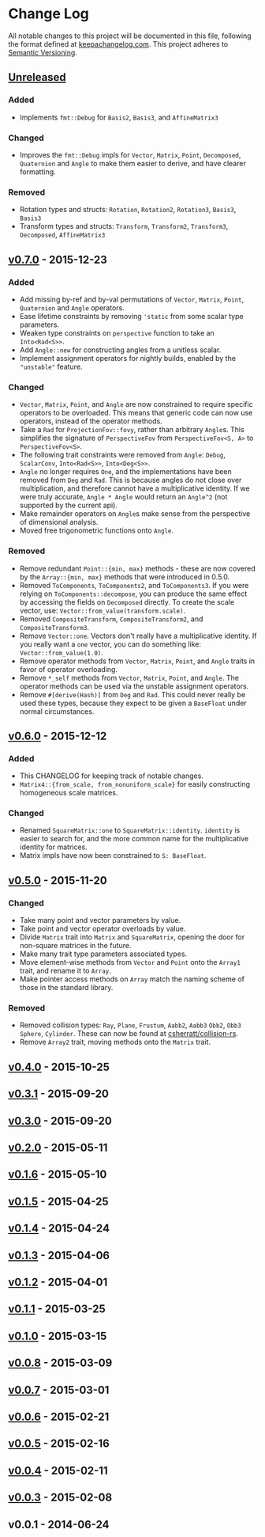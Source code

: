 # Change Log

All notable changes to this project will be documented in this file, following
the format defined at [keepachangelog.com](http://keepachangelog.com/).
This project adheres to [Semantic Versioning](http://semver.org/).

## [Unreleased]

### Added

- Implements `fmt::Debug` for `Basis2`, `Basis3`, and `AffineMatrix3`

### Changed

- Improves the `fmt::Debug` impls for `Vector`, `Matrix`, `Point`, `Decomposed`,
  `Quaternion` and `Angle` to make them easier to derive, and have clearer
  formatting.

### Removed

- Rotation types and structs: `Rotation`, `Rotation2`, `Rotation3`, `Basis3`, `Basis3`
- Transform types and structs: `Transform`, `Transform2`, `Transform3`, `Decomposed`, `AffineMatrix3`

## [v0.7.0] - 2015-12-23

### Added
- Add missing by-ref and by-val permutations of `Vector`, `Matrix`, `Point`,
  `Quaternion` and `Angle` operators.
- Ease lifetime constraints by removing `'static` from some scalar type
  parameters.
- Weaken type constraints on `perspective` function to take an `Into<Rad<S>>`.
- Add `Angle::new` for constructing angles from a unitless scalar.
- Implement assignment operators for nightly builds, enabled by the `"unstable"`
  feature.

### Changed
- `Vector`, `Matrix`, `Point`, and `Angle` are now constrained to require
  specific operators to be overloaded. This means that generic code can now use
  operators, instead of the operator methods.
- Take a `Rad` for `ProjectionFov::fovy`, rather than arbitrary `Angle`s. This
  simplifies the signature of `PerspectiveFov` from `PerspectiveFov<S, A>` to
  `PerspectiveFov<S>`.
- The following trait constraints were removed from `Angle`: `Debug`,
  `ScalarConv`, `Into<Rad<S>>`, `Into<Deg<S>>`.
- `Angle` no longer requires `One`, and the implementations have been removed
  from `Deg` and `Rad`. This is because angles do not close over multiplication,
  and therefore cannot have a multiplicative identity. If we were truly accurate,
  `Angle * Angle` would return an `Angle^2` (not supported by the current api).
- Make remainder operators on `Angle`s make sense from the perspective of
  dimensional analysis.
- Moved free trigonometric functions onto `Angle`.

### Removed
- Remove redundant `Point::{min, max}` methods - these are now covered by the
  `Array::{min, max}` methods that were introduced in 0.5.0.
- Removed `ToComponents`, `ToComponents2`, and `ToComponents3`. If you were
  relying on `ToComponents::decompose`, you can produce the same effect by
  accessing the fields on `Decomposed` directly. To create the scale vector,
  use: `Vector::from_value(transform.scale)`.
- Removed `CompositeTransform`, `CompositeTransform2`, and `CompositeTransform3`.
- Remove `Vector::one`. Vectors don't really have a multiplicative identity.
  If you really want a `one` vector, you can do something like:
  `Vector::from_value(1.0)`.
- Remove operator methods from `Vector`, `Matrix`, `Point`, and `Angle` traits
  in favor of operator overloading.
- Remove `*_self` methods from `Vector`, `Matrix`, `Point`, and `Angle`. The
  operator methods can be used via the unstable assignment operators.
- Remove `#[derive(Hash)]` from `Deg` and `Rad`. This could never really be used
  these types, because they expect to be given a `BaseFloat` under normal
  circumstances.

## [v0.6.0] - 2015-12-12

### Added
- This CHANGELOG for keeping track of notable changes.
- `Matrix4::{from_scale, from_nonuniform_scale}` for easily constructing
  homogeneous scale matrices.

### Changed
- Renamed `SquareMatrix::one` to `SquareMatrix::identity`. `identity` is easier
  to search for,
  and the more common name for the multiplicative identity for matrices.
- Matrix impls have now been constrained to `S: BaseFloat`.

## [v0.5.0] - 2015-11-20

### Changed
- Take many point and vector parameters by value.
- Take point and vector operator overloads by value.
- Divide `Matrix` trait into `Matrix` and `SquareMatrix`, opening the door for
  non-square matrices in the future.
- Make many trait type parameters associated types.
- Move element-wise methods from `Vector` and `Point` onto the `Array1` trait,
  and rename it to `Array`.
- Make pointer access methods on `Array` match the naming scheme of those in the
  standard library.

### Removed
- Removed collision types: `Ray`, `Plane`, `Frustum`, `Aabb2`, `Aabb3` `Obb2`,
  `Obb3` `Sphere`, `Cylinder`. These can now be found at
  [csherratt/collision-rs](https://github.com/csherratt/collision-rs).
- Remove `Array2` trait, moving methods onto the `Matrix` trait.

## [v0.4.0] - 2015-10-25

## [v0.3.1] - 2015-09-20

## [v0.3.0] - 2015-09-20

## [v0.2.0] - 2015-05-11

## [v0.1.6] - 2015-05-10

## [v0.1.5] - 2015-04-25

## [v0.1.4] - 2015-04-24

## [v0.1.3] - 2015-04-06

## [v0.1.2] - 2015-04-01

## [v0.1.1] - 2015-03-25

## [v0.1.0] - 2015-03-15

## [v0.0.8] - 2015-03-09

## [v0.0.7] - 2015-03-01

## [v0.0.6] - 2015-02-21

## [v0.0.5] - 2015-02-16

## [v0.0.4] - 2015-02-11

## [v0.0.3] - 2015-02-08

## v0.0.1 - 2014-06-24

[Unreleased]: https://github.com/bjz/cgmath/compare/v0.7.0...HEAD
[v0.7.0]: https://github.com/bjz/cgmath/compare/v0.6.0...v0.7.0
[v0.6.0]: https://github.com/bjz/cgmath/compare/v0.5.0...v0.6.0
[v0.5.0]: https://github.com/bjz/cgmath/compare/v0.4.0...v0.5.0
[v0.4.0]: https://github.com/bjz/cgmath/compare/v0.3.1...v0.4.0
[v0.3.1]: https://github.com/bjz/cgmath/compare/v0.3.0...v0.3.1
[v0.3.0]: https://github.com/bjz/cgmath/compare/v0.2.0...v0.3.0
[v0.2.0]: https://github.com/bjz/cgmath/compare/v0.1.6...v0.2.0
[v0.1.6]: https://github.com/bjz/cgmath/compare/v0.1.5...v0.1.6
[v0.1.5]: https://github.com/bjz/cgmath/compare/v0.1.4...v0.1.5
[v0.1.4]: https://github.com/bjz/cgmath/compare/v0.1.3...v0.1.4
[v0.1.3]: https://github.com/bjz/cgmath/compare/v0.1.2...v0.1.3
[v0.1.2]: https://github.com/bjz/cgmath/compare/v0.1.1...v0.1.2
[v0.1.1]: https://github.com/bjz/cgmath/compare/v0.1.0...v0.1.1
[v0.1.0]: https://github.com/bjz/cgmath/compare/v0.0.8...v0.1.0
[v0.0.8]: https://github.com/bjz/cgmath/compare/v0.0.7...v0.0.8
[v0.0.7]: https://github.com/bjz/cgmath/compare/v0.0.6...v0.0.7
[v0.0.6]: https://github.com/bjz/cgmath/compare/v0.0.5...v0.0.6
[v0.0.5]: https://github.com/bjz/cgmath/compare/v0.0.4...v0.0.5
[v0.0.4]: https://github.com/bjz/cgmath/compare/v0.0.3...v0.0.4
[v0.0.3]: https://github.com/bjz/cgmath/compare/v0.0.1...v0.0.3
